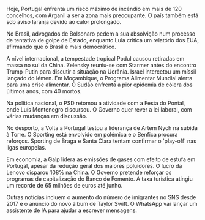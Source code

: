 Hoje, Portugal enfrenta um risco máximo de incêndio em mais de 120 concelhos, com Arganil a ser a zona mais preocupante. O país também está sob aviso laranja devido ao calor prolongado.

No Brasil, advogados de Bolsonaro pedem a sua absolvição num processo de tentativa de golpe de Estado, enquanto Lula critica um relatório dos EUA, afirmando que o Brasil é mais democrático.

A nível internacional, a tempestade tropical Podul causou retiradas em massa no sul da China. Zelensky reuniu-se com Starmer antes do encontro Trump-Putin para discutir a situação na Ucrânia. Israel intercetou um míssil lançado do Iémen. Em Moçambique, o Programa Alimentar Mundial alerta para uma crise alimentar. O Sudão enfrenta a pior epidemia de cólera dos últimos anos, com 40 mortos.

Na política nacional, o PSD retomou a atividade com a Festa do Pontal, onde Luís Montenegro discursou. O Governo quer rever a lei laboral, com várias mudanças em discussão.

No desporto, a Volta a Portugal testou a liderança de Artem Nych na subida à Torre. O Sporting está envolvido em polémica e o Benfica procura reforços. Sporting de Braga e Santa Clara tentam confirmar o 'play-off' nas ligas europeias.

Em economia, a Galp lidera as emissões de gases com efeito de estufa em Portugal, apesar da redução geral dos maiores poluidores. O lucro da Lenovo disparou 108% na China. O Governo pretende reforçar os programas de capitalização do Banco de Fomento. A taxa turística atingiu um recorde de 65 milhões de euros até junho.

Outras notícias incluem o aumento do número de imigrantes no SNS desde 2017 e o anúncio do novo álbum de Taylor Swift. O WhatsApp vai lançar um assistente de IA para ajudar a escrever mensagens.